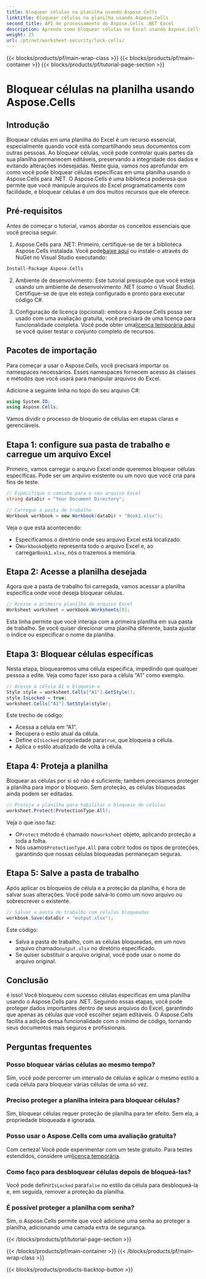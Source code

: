 ```yaml
---
title: Bloquear células na planilha usando Aspose.Cells
linktitle: Bloquear células na planilha usando Aspose.Cells
second_title: API de processamento do Aspose.Cells .NET Excel
description: Aprenda como bloquear células no Excel usando Aspose.Cells para .NET com este guia passo a passo. Proteja seus dados com exemplos de código detalhados e instruções fáceis.
weight: 25
url: /pt/net/worksheet-security/lock-cells/
---
```


{{< blocks/products/pf/main-wrap-class >}}
{{< blocks/products/pf/main-container >}}
{{< blocks/products/pf/tutorial-page-section >}}

# Bloquear células na planilha usando Aspose.Cells

## Introdução
Bloquear células em uma planilha do Excel é um recurso essencial, especialmente quando você está compartilhando seus documentos com outras pessoas. Ao bloquear células, você pode controlar quais partes da sua planilha permanecem editáveis, preservando a integridade dos dados e evitando alterações indesejadas. Neste guia, vamos nos aprofundar em como você pode bloquear células específicas em uma planilha usando o Aspose.Cells para .NET. O Aspose.Cells é uma biblioteca poderosa que permite que você manipule arquivos do Excel programaticamente com facilidade, e bloquear células é um dos muitos recursos que ele oferece.

## Pré-requisitos

Antes de começar o tutorial, vamos abordar os conceitos essenciais que você precisa seguir.

1.  Aspose.Cells para .NET: Primeiro, certifique-se de ter a biblioteca Aspose.Cells instalada. Você pode[baixe aqui](https://releases.aspose.com/cells/net/) ou instale-o através do NuGet no Visual Studio executando:

```bash
Install-Package Aspose.Cells
```

2. Ambiente de desenvolvimento: Este tutorial pressupõe que você esteja usando um ambiente de desenvolvimento .NET (como o Visual Studio). Certifique-se de que ele esteja configurado e pronto para executar código C#.

3.  Configuração de licença (opcional): embora o Aspose.Cells possa ser usado com uma avaliação gratuita, você precisará de uma licença para funcionalidade completa. Você pode obter uma[licença temporária aqui](https://purchase.aspose.com/temporary-license/) se você quiser testar o conjunto completo de recursos.


## Pacotes de importação

Para começar a usar o Aspose.Cells, você precisará importar os namespaces necessários. Esses namespaces fornecem acesso às classes e métodos que você usará para manipular arquivos do Excel.

Adicione a seguinte linha no topo do seu arquivo C#:

```csharp
using System.IO;
using Aspose.Cells;
```

Vamos dividir o processo de bloqueio de células em etapas claras e gerenciáveis.

## Etapa 1: configure sua pasta de trabalho e carregue um arquivo Excel

Primeiro, vamos carregar o arquivo Excel onde queremos bloquear células específicas. Pode ser um arquivo existente ou um novo que você cria para fins de teste.

```csharp
// Especifique o caminho para o seu arquivo Excel
string dataDir = "Your Document Directory";

// Carregue a pasta de trabalho
Workbook workbook = new Workbook(dataDir + "Book1.xlsx");
```

Veja o que está acontecendo:
- Especificamos o diretório onde seu arquivo Excel está localizado.
-  O`Workbook`objeto representa todo o arquivo Excel e, ao carregar`Book1.xlsx`, nós o trazemos à memória.

## Etapa 2: Acesse a planilha desejada

Agora que a pasta de trabalho foi carregada, vamos acessar a planilha específica onde você deseja bloquear células.

```csharp
// Acesse a primeira planilha do arquivo Excel
Worksheet worksheet = workbook.Worksheets[0];
```

Esta linha permite que você interaja com a primeira planilha em sua pasta de trabalho. Se você quiser direcionar uma planilha diferente, basta ajustar o índice ou especificar o nome da planilha.

## Etapa 3: Bloquear células específicas

Nesta etapa, bloquearemos uma célula específica, impedindo que qualquer pessoa a edite. Veja como fazer isso para a célula “A1” como exemplo.

```csharp
// Acesse a célula A1 e bloqueie-a
Style style = worksheet.Cells["A1"].GetStyle();
style.IsLocked = true;
worksheet.Cells["A1"].SetStyle(style);
```

Este trecho de código:
- Acessa a célula em “A1”.
- Recupera o estilo atual da célula.
-  Define o`IsLocked` propriedade para`true`, que bloqueia a célula.
- Aplica o estilo atualizado de volta à célula.

## Etapa 4: Proteja a planilha

Bloquear as células por si só não é suficiente; também precisamos proteger a planilha para impor o bloqueio. Sem proteção, as células bloqueadas ainda podem ser editadas.

```csharp
// Proteja a planilha para habilitar o bloqueio de células
worksheet.Protect(ProtectionType.All);
```

Veja o que isso faz:
-  O`Protect` método é chamado no`worksheet` objeto, aplicando proteção a toda a folha.
-  Nós usamos`ProtectionType.All` para cobrir todos os tipos de proteções, garantindo que nossas células bloqueadas permaneçam seguras.

## Etapa 5: Salve a pasta de trabalho

Após aplicar os bloqueios de célula e a proteção da planilha, é hora de salvar suas alterações. Você pode salvá-lo como um novo arquivo ou sobrescrever o existente.

```csharp
// Salvar a pasta de trabalho com células bloqueadas
workbook.Save(dataDir + "output.xlsx");
```

Este código:
-  Salva a pasta de trabalho, com as células bloqueadas, em um novo arquivo chamado`output.xlsx` no diretório especificado.
- Se quiser substituir o arquivo original, você pode usar o nome do arquivo original.


## Conclusão

é isso! Você bloqueou com sucesso células específicas em uma planilha usando o Aspose.Cells para .NET. Seguindo essas etapas, você pode proteger dados importantes dentro de seus arquivos do Excel, garantindo que apenas as células que você escolher sejam editáveis. O Aspose.Cells facilita a adição dessa funcionalidade com o mínimo de código, tornando seus documentos mais seguros e profissionais.


## Perguntas frequentes

### Posso bloquear várias células ao mesmo tempo?
Sim, você pode percorrer um intervalo de células e aplicar o mesmo estilo a cada célula para bloquear várias células de uma só vez.

### Preciso proteger a planilha inteira para bloquear células?
Sim, bloquear células requer proteção de planilha para ter efeito. Sem ela, a propriedade bloqueada é ignorada.

### Posso usar o Aspose.Cells com uma avaliação gratuita?
 Com certeza! Você pode experimentar com um teste gratuito. Para testes estendidos, considere um[licença temporária](https://purchase.aspose.com/temporary-license/).

### Como faço para desbloquear células depois de bloqueá-las?
 Você pode definir`IsLocked` para`false` no estilo da célula para desbloqueá-la e, em seguida, remover a proteção da planilha.

### É possível proteger a planilha com senha?
Sim, o Aspose.Cells permite que você adicione uma senha ao proteger a planilha, adicionando uma camada extra de segurança.

{{< /blocks/products/pf/tutorial-page-section >}}

{{< /blocks/products/pf/main-container >}}
{{< /blocks/products/pf/main-wrap-class >}}

{{< blocks/products/products-backtop-button >}}
